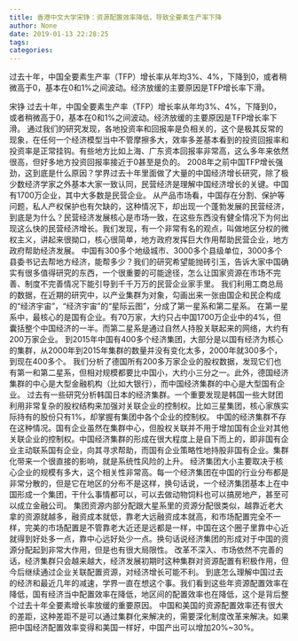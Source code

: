 ```yaml
---
title: 香港中文大学宋铮：资源配置效率降低，导致全要素生产率下降
author: None
date: 2019-01-13 22:28:25
tags: 
categories: 
---
```

过去十年，中国全要素生产率（TFP）增长率从年均3%、4%，下降到0，或者稍微高于0，基本在0和1%之间波动。经济放缓的主要原因是TFP增长率下滑。
<!-- more -->
宋铮
过去十年，中国全要素生产率（TFP）增长率从年均3%、4%，下降到0，或者稍微高于0，基本在0和1%之间波动。经济放缓的主要原因是TFP增长率下滑。
通过我们的研究发现，各地投资率和回报率是负相关的，这个是极其反常的现象，在任何一个经济模型当中不管摩擦多大，效率多差基本看到的投资回报率和投资率是正常挂钩。有些地方比如上海、广东资本回报率非常高，这么多年来依然很高，但好多地方投资回报率接近于0甚至是负的。
2008年之前中国TFP增长强劲，这到底是什么原因？学界过去十年里面做了大量的中国经济增长研究，除了极少数经济学家之外基本大家一致认同，民营经济是理解中国经济增长的关键。中国有1700万企业，其中大多数是民营企业。
从产品市场看，中国存在分割、保护等问题，私人产权保护也有欠缺的，这种情况下，却出现一个蓬勃发展的民营经济，到底是为什么？民营经济发展核心是市场一致，在这些东西没有健全情况下为何出现这么快的民营经济增长。我们发现，有一个非常有名的观点，叫做地区分权的微权主义，讲起来很拗口，核心很简单，地方政府发挥巨大作用帮助民营企业，地方政府帮助经济发展。
中国有300多个地级城市、3000多个县级单位，3000多个县委书记去帮地方经济，能帮多少？我们的研究希望能抛砖引玉，告诉大家中国确实有很多值得研究的东西，一个很重要的可能途径，怎么让国家资源在市场不完善、制度不完善情况下能引导到千千万万的民营企业家手里。
我们利用工商总局的数据，在近期的研究中，以产业集群为对象，勾画出来一张由国企和民企构成的“经济宇宙”，“经济宇宙”的“星际云图”，分成了第一星系和第二星系。
在第一星系中，最核心的是国有企业。有70万家，大约只占中国1700万企业中的4%，但囊括整个中国经济的一半。而第二星系是通过自然人持股关联起来的网络，大约有200万家企业。
到2015年中国有400多个经济集团，大部分是以国有经济为核心的集群，从2000年到2015年集群的数量并没有变化太多，2000年就300多个，到现在400多个。
我们分析了德国所有200多万家企业的股权数据，发现它们也有第一和第二星系，但相对规模都要比中国小，大约小三分之一。此外，德国经济集群的中心是大型金融机构（比如大银行），而中国经济集群的中心是大型国有企业。
过去有一些研究分析韩国日本的经济集群。一个重要发现是韩国一些大财团利用非常复杂的股权结构来加强对关联企业的控制权。比如三星集团，核心家族实际持有的股份只有1%，却掌握有集团中各个企业的控制权。
中国的经济集群不存在这种情况。国有企业虽然在集群中心，但股权关联并不用于增加国有企业对其他关联企业的控制权。中国经济集群的形成在很大程度上是自下而上的，即非国有企业主动联系国有企业，向其寻求帮助，而国有企业策略性地持股非国有企业。集群化带来一个很直接的影响，就是系统性风险的上升。
经济集团大小主要取决于核心企业的规模有多大，这个相关性非常高。每一个经济集团在中国的行业分布都是非常分散的，但是它在地区的分布不是这样，换句话说，一个经济集团基本上在中国形成一个集团，干什么事情都可以，可以去做动物饲料也可以搞房地产，甚至可以成立金融公司。
集团资源内部分配跟大星系里的资源分配很类似，越靠近老大拿的资源就越多，融资成本就低，靠老大远融资成本就高，和市场配置完全不一样，完美的市场配置是不管靠老大近还是远都是一样，中国在这个圈子里靠中心近就得到好处多一点，靠中心远好处少一点。换句话说经济集团的形成对于中国的资源分配起到非常大作用，但是也有很大局限性。
改革不深入、市场依然不完善的话，经济集群只会越来越大，经济发展初期时这种集群对资源配置有积极作用，但今后继续通过企业关联配置资源，对经济增长可能不利。
到底怎么理解中国过去的经济和最近几年的减速，学界一直在想这个事。我们看到这些年资源配置效率在降低，国有经济当中配置效率在降低，地区间的配置效率也在降低，这个是背后整个过去十年全要素增长率放缓的重要原因。
中国和美国的资源配置效率还有很大的差距，这种差距不是可以通过集群化来解决的，需要深化制度改革来解决。如果把中国经济配置效率变得和美国一样好，中国产出可以增加20%~30%。
 
 
